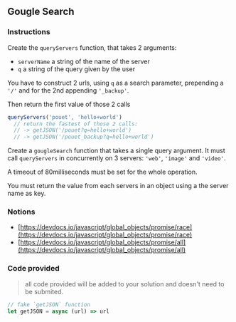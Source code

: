 ## Gougle Search

### Instructions

Create the `queryServers` function, that takes 2 arguments:
- `serverName` a string of the name of the server
- `q` a string of the query given by the user

You have to construct 2 urls, using `q` as a search parameter,
prepending a `'/'` and for the 2nd appending `'_backup'`.

Then return the first value of those 2 calls

```js
queryServers('pouet', 'hello+world')
  // return the fastest of those 2 calls:
  // -> getJSON('/pouet?q=hello+world')
  // -> getJSON('/pouet_backup?q=hello+world')
```


Create a `gougleSearch` function that takes a single query argument.
It must call `queryServers` in concurrently on 3 servers:
`'web'`, `'image'` and `'video'`.

A timeout of 80milliseconds must be set for the whole operation.

You must return the value from each servers in an object
using a the server name as key.


### Notions

- [https://devdocs.io/javascript/global_objects/promise/race](https://devdocs.io/javascript/global_objects/promise/race)
- [https://devdocs.io/javascript/global_objects/promise/all](https://devdocs.io/javascript/global_objects/promise/all)


### Code provided

> all code provided will be added to your solution and doesn't need to be submited.

```js
// fake `getJSON` function
let getJSON = async (url) => url
```
